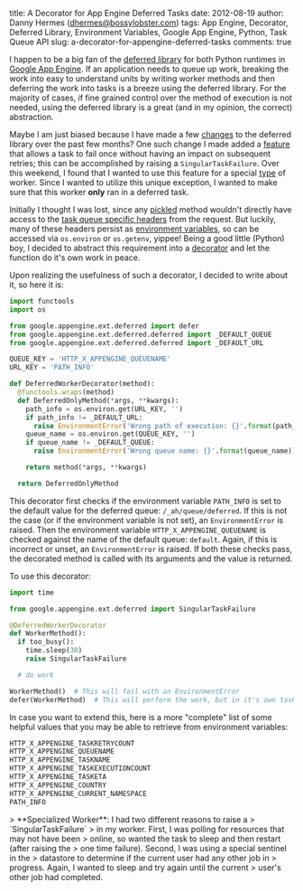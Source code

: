 title: A Decorator for App Engine Deferred Tasks
date: 2012-08-19
author: Danny Hermes (dhermes@bossylobster.com)
tags: App Engine, Decorator, Deferred Library, Environment Variables, Google App Engine, Python, Task Queue API
slug: a-decorator-for-appengine-deferred-tasks
comments: true

I happen to be a big fan of the
[deferred library](https://developers.google.com/appengine/articles/deferred)
for both Python runtimes in
[Google App Engine](https://developers.google.com/appengine/).
If an application needs to queue up work, breaking the work into easy to
understand units by writing worker methods and then deferring the work into
tasks is a breeze using the deferred library. For the majority of cases, if fine
grained control over the method of execution is not needed, using the
deferred library is a great (and in my opinion, the correct) abstraction.

Maybe I am just biased because I have made a few
[changes](/2012/03/where-have-i-been.html)
to the deferred library over the past few months? One such change I made added a
[feature](http://code.google.com/p/googleappengine/issues/detail?id=6412)
that allows a task to fail once without having an impact on subsequent
retries; this can be accomplished by raising a `SingularTaskFailure`.
Over this weekend, I found that I wanted to use this feature for a
special [type](#special) of worker. Since I wanted to utilize this unique
exception, I wanted to make sure that this worker **only** ran in a
deferred task.

Initially I thought I was lost, since any
[pickled](http://docs.python.org/library/pickle.html) method wouldn't
directly have access to the
[task queue specific headers](https://developers.google.com/appengine/docs/python/taskqueue/overview-push#Task_Request_Headers)
from the request. But luckily, many of these headers persist as
[environment variables](http://en.wikipedia.org/wiki/Environment_variable),
so can be accessed via `os.environ` or `os.getenv`, yippee! Being a good little
(Python) boy, I decided to abstract this requirement into a
[decorator](http://stackoverflow.com/questions/739654/understanding-python-decorators#1594484)
and let the function do it's own work in peace.

Upon realizing the usefulness of such a decorator, I decided to write
about it, so here it is:

```python
import functools
import os

from google.appengine.ext.deferred import defer
from google.appengine.ext.deferred.deferred import _DEFAULT_QUEUE
from google.appengine.ext.deferred.deferred import _DEFAULT_URL

QUEUE_KEY = 'HTTP_X_APPENGINE_QUEUENAME'
URL_KEY = 'PATH_INFO'

def DeferredWorkerDecorator(method):
  @functools.wraps(method)
  def DeferredOnlyMethod(*args, **kwargs):
    path_info = os.environ.get(URL_KEY, '')
    if path_info != _DEFAULT_URL:
      raise EnvironmentError('Wrong path of execution: {}'.format(path_info))
    queue_name = os.environ.get(QUEUE_KEY, '')
    if queue_name != _DEFAULT_QUEUE:
      raise EnvironmentError('Wrong queue name: {}'.format(queue_name))

    return method(*args, **kwargs)

  return DeferredOnlyMethod
```

This decorator first checks if the environment variable `PATH_INFO`
is set to the default value for the deferred queue: `/_ah/queue/deferred`.
If this is not the case (or if the environment variable is not set), an
`EnvironmentError` is raised. Then the environment variable
`HTTP_X_APPENGINE_QUEUENAME` is checked against the name of the default
queue: `default`. Again, if this is incorrect or unset, an `EnvironmentError`
is raised. If both these checks pass, the decorated method is called with
its arguments and the value is returned.

To use this decorator:

```python
import time

from google.appengine.ext.deferred import SingularTaskFailure

@DeferredWorkerDecorator
def WorkerMethod():
  if too_busy():
    time.sleep(30)
    raise SingularTaskFailure

  # do work

WorkerMethod()  # This will fail with an EnvironmentError
defer(WorkerMethod)  # This will perform the work, but in it's own task
```

In case you want to extend this, here is a more "complete" list of some
helpful values that you may be able to retrieve from environment
variables:

```python
HTTP_X_APPENGINE_TASKRETRYCOUNT
HTTP_X_APPENGINE_QUEUENAME
HTTP_X_APPENGINE_TASKNAME
HTTP_X_APPENGINE_TASKEXECUTIONCOUNT
HTTP_X_APPENGINE_TASKETA
HTTP_X_APPENGINE_COUNTRY
HTTP_X_APPENGINE_CURRENT_NAMESPACE
PATH_INFO
```

<div markdown="1" id="special">
> **Specialized Worker**: I had two different reasons to raise a
> `SingularTaskFailure`
> in my worker. First, I was polling for resources that may not have been
> online, so wanted the task to sleep and then restart (after raising the
> one time failure). Second, I was using a special sentinel in the
> datastore to determine if the current user had any other job in
> progress. Again, I wanted to sleep and try again until the current
> user's other job had completed.
</div>
